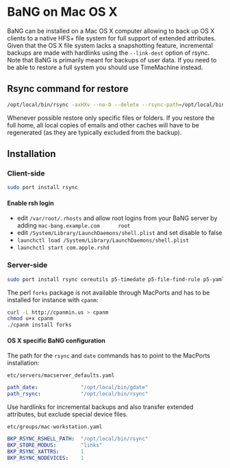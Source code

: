 BaNG on Mac OS X
================

BaNG can be installed on a Mac OS X computer allowing to back up OS X clients to a native HFS+ file system for full support of extended attributes. Given that the OS X file system lacks a snapshotting feature, incremental backups are made with hardlinks using the `--link-dest` option of rsync. Note that BaNG is primarily meant for backups of user data. If you need to be able to restore a full system you should use TimeMachine instead.


Rsync command for restore
-------------------------

```sh
/opt/local/bin/rsync -axHXv --no-D --delete --rsync-path=/opt/local/bin/rsync --stats ORIGIN DESTINATION
```

Whenever possible restore only specific files or folders. If you restore the full home, all local copies of emails and other caches will have to be regenerated (as they are typically excluded from the backup).


Installation
------------

### Client-side

```sh
sudo port install rsync
```

#### Enable rsh login

  * edit `/var/root/.rhosts` and allow root logins from your BaNG server by adding `mac-bang.example.com      root`
  * edit `/System/Library/LaunchDaemons/shell.plist` and set disable to false
  * `launchctl load /System/Library/LaunchDaemons/shell.plist`
  * `launchctl start com.apple.rshd`

### Server-side

```sh
sudo port install rsync coreutils p5-timedate p5-file-find-rule p5-yaml-tiny p5-dbd-mysql p5-mime-lite p5-template-toolkit p5-text-diff
```

The perl `forks` package is not available through MacPorts and has to be installed for instance with `cpanm`:

```sh
curl -L http://cpanmin.us > cpanm
chmod u+x cpanm
./cpanm install forks
```

#### OS X specific BaNG configuration

The path for the `rsync` and `date` commands has to point to the MacPorts installation:

`etc/servers/macserver_defaults.yaml`

```yaml
path_date:              "/opt/local/bin/gdate"
path_rsync:             "/opt/local/bin/rsync"
```

Use hardlinks for incremental backups and also transfer extended attributes, but exclude special device files.

`etc/groups/mac-workstation.yaml`

```yaml
BKP_RSYNC_RSHELL_PATH:  "/opt/local/bin/rsync"
BKP_STORE_MODUS:        "links"
BKP_RSYNC_XATTRS:       1
BKP_RSYNC_NODEVICES:    1
```

